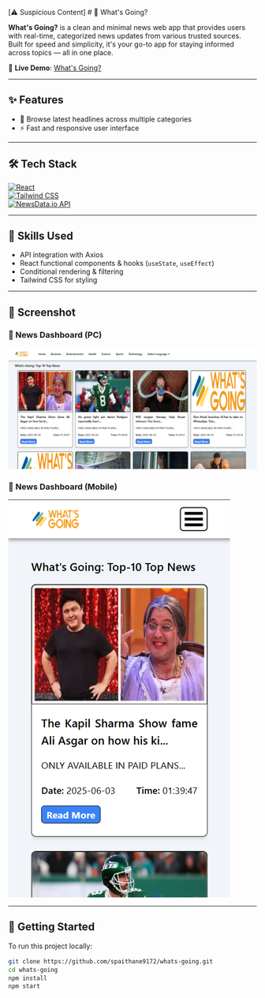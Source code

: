 [⚠️ Suspicious Content] # 📰 What's Going?

**What's Going?** is a clean and minimal news web app that provides users with real-time, categorized news updates from various trusted sources. Built for speed and simplicity, it's your go-to app for staying informed across topics — all in one place.

🔗 **Live Demo**: [What's Going?](https://what-s-going-rljmngw0v-sachin-paithanes-projects.vercel.app/)

---

## ✨ Features

- 📰 Browse latest headlines across multiple categories
- ⚡ Fast and responsive user interface

---

## 🛠️ Tech Stack

[![React](https://img.shields.io/badge/React-61DAFB?style=for-the-badge&logo=react&logoColor=black)](https://reactjs.org/)  
[![Tailwind CSS](https://img.shields.io/badge/Tailwind_CSS-06B6D4?style=for-the-badge&logo=tailwind-css&logoColor=white)](https://tailwindcss.com/)  
[![NewsData.io API](https://img.shields.io/badge/NewsData.io_API-Informative-blue?style=for-the-badge)](https://newsdata.io/)

---

## 🧩 Skills Used

- API integration with Axios
- React functional components & hooks (`useState`, `useEffect`)
- Conditional rendering & filtering
- Tailwind CSS for styling

---

## 📸 Screenshot
### 📰 News Dashboard (PC)
![What's Going Screenshot](./screenshot/home.png)

### 📰 News Dashboard (Mobile)
![What's Going Screenshot](./screenshot/mobilehome.png)

---

## 🚀 Getting Started

To run this project locally:

```bash
git clone https://github.com/spaithane9172/whats-going.git
cd whats-going
npm install
npm start
